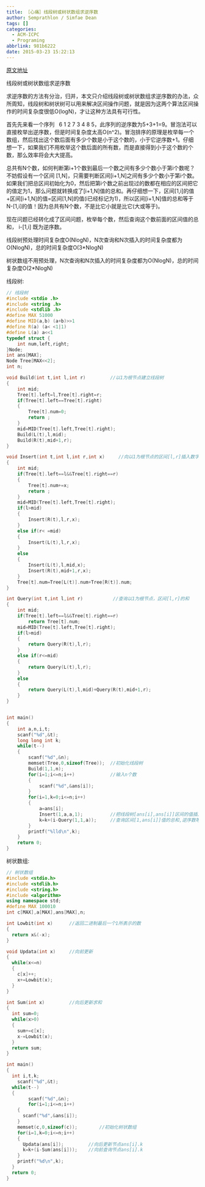 ```yaml
---
title: ［心痛］线段树或树状数组求逆序数
author: Semprathlon / Simfae Dean
tags: []
categories:
  - ACM-ICPC
  - Programing
abbrlink: 981b6222
date: 2015-03-23 15:22:13
---
```

<a href="http://www.tuicool.com/articles/yINbia" target="_blank">原文地址</a>

线段树或树状数组求逆序数

求逆序数的方法有分治，归并，本文只介绍线段树或树状数组求逆序数的办法，众所周知，线段树和树状树可以用来解决区间操作问题，就是因为这两个算法区间操作的时间复杂度很低O(logN)，才让这种方法具有可行性。

首先先来看一个序列   6 1 2 7 3 4 8 5，此序列的逆序数为5+3+1=9。冒泡法可以直接枚举出逆序数，但是时间复杂度太高O(n^2)。冒泡排序的原理是枚举每一个数组，然后找出这个数后面有多少个数是小于这个数的，小于它逆序数+1。仔细想一下，如果我们不用枚举这个数后面的所有数，而是直接得到小于这个数的个数，那么效率将会大大提高。

总共有N个数，如何判断第i+1个数到最后一个数之间有多少个数小于第i个数呢？不妨假设有一个区间 [1,N]，只需要判断区间[i+1,N]之间有多少个数小于第i个数。如果我们把总区间初始化为0，然后把第i个数之前出现过的数都在相应的区间把它的值定为1，那么问题就转换成了[i+1,N]值的总和。再仔细想一下，区间[1,i]的值+区间[i+1,N]的值=区间[1,N]的值(i已经标记为1)，所以区间[i+1,N]值的总和等于N-[1,i]的值！因为总共有N个数，不是比它小就是比它(大或等于)。

现在问题已经转化成了区间问题，枚举每个数，然后查询这个数前面的区间值的总和， i-[1,i] 既为逆序数。

线段树预处理时间复杂度O(NlogN)，N次查询和N次插入的时间复杂度都为O(NlogN)，总的时间复杂度O(3*NlogN)

树状数组不用预处理，N次查询和N次插入的时间复杂度都为O(NlogN)，总的时间复杂度O(2*NlogN)

线段树:
&nbsp;
```cpp
// 线段树
#include <stdio .h>
#include <string .h>
#include <stdlib .h>
#define MAX 51000
#define MID(a,b) (a+b)>>1
#define R(a) (a< <1|1)
#define L(a) a<<1
typedef struct {
    int num,left,right;
}Node;
int ans[MAX];
Node Tree[MAX<<2];
int n;

void Build(int t,int l,int r)         //以1为根节点建立线段树
{
    int mid;
    Tree[t].left=l,Tree[t].right=r;
    if(Tree[t].left==Tree[t].right)
    {
        Tree[t].num=0;
        return ;
    }
    mid=MID(Tree[t].left,Tree[t].right);
    Build(L(t),l,mid);
    Build(R(t),mid+1,r);
}

void Insert(int t,int l,int r,int x)     //向以1为根节点的区间[l,r]插入数字1
{
    int mid;
    if(Tree[t].left==l&&Tree[t].right==r)
    {
        Tree[t].num+=x;
        return ;
    }
    mid=MID(Tree[t].left,Tree[t].right);
    if(l>mid)
    {
        Insert(R(t),l,r,x);
    }
    else if(r< =mid)
    {
        Insert(L(t),l,r,x);
    }
    else
    {
        Insert(L(t),l,mid,x);
        Insert(R(t),mid+1,r,x);
    }
    Tree[t].num=Tree[L(t)].num+Tree[R(t)].num;
}

int Query(int t,int l,int r)           //查询以1为根节点，区间[l,r]的和
{
    int mid;
    if(Tree[t].left==l&&Tree[t].right==r)
        return Tree[t].num;
    mid=MID(Tree[t].left,Tree[t].right);
    if(l>mid)
    {
        return Query(R(t),l,r);
    }
    else if(r<=mid)
    {
        return Query(L(t),l,r);
    }
    else
    {
        return Query(L(t),l,mid)+Query(R(t),mid+1,r);
    }
}


int main()
{
    int a,n,i,t;
    scanf("%d",&t);
    long long int k;
    while(t--)
    {
        scanf("%d",&n);
        memset(Tree,0,sizeof(Tree));  //初始化线段树
        Build(1,1,n);
        for(i=1;i<=n;i++)             //输入n个数
        {
            scanf("%d",&ans[i]);
        }
        for(i=1,k=0;i<=n;i++)
        {
            a=ans[i];
            Insert(1,a,a,1);          //把线段树[ans[i],ans[i]]区间的值插入为1
            k=k+(i-Query(1,1,a));     //查询区间[1,ans[i]]值的总和,逆序数等于i-[1,ans[i]]
        }
        printf("%lld\n",k);
    }
    return 0;
}
```

树状数组:
```cpp
// 树状数组
#include <stdio.h>
#include <stdlib.h>
#include <string.h>
#include <algorithm>
using namespace std;
#define MAX 100010
int c[MAX],a[MAX],ans[MAX],n;

int Lowbit(int x)      //返回二进制最后一个1所表示的数
{
  return x&(-x);
}

void Updata(int x)     //向前更新
{
  while(x<=n)
  {
    c[x]++;
    x+=Lowbit(x);
  }
}

int Sum(int x)         //向后更新求和
{
  int sum=0;
  while(x>0)
  {
    sum+=c[x];
    x-=Lowbit(x);
  }
  return sum;
}

int main()
{
  int i,t,k;
    scanf("%d",&t);
  while(t--)
  {
        scanf("%d",&n);
        for(i=1;i<=n;i++)
    {
      scanf("%d",&ans[i]);
    }
    memset(c,0,sizeof(c));        //初始化树状数组
    for(i=1,k=0;i<=n;i++)
    {
      Updata(ans[i]);         //向后更新节点ans[i].k
      k=k+(i-Sum(ans[i]));    //向前查询节点ans[i].k
    }
    printf("%d\n",k);
  }
  return 0;
}
```
&nbsp;